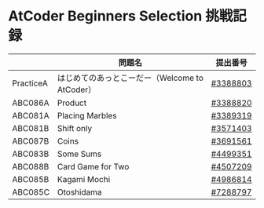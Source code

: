 # AtCoder Beginners Selection 挑戦記録
||問題名|提出番号|
---|---|---
|PracticeA|はじめてのあっとこーだー（Welcome to AtCoder）|<a href="https://atcoder.jp/contests/abs/submissions/3388803" target="_blank">#3388803</a>
|ABC086A|Product|<a href="https://atcoder.jp/contests/abs/submissions/3388820" target="_blank">#3388820</a>
|ABC081A|Placing Marbles|<a href="https://atcoder.jp/contests/abs/submissions/3389319" target="_blank">#3389319</a>
|ABC081B|Shift only|<a href="https://atcoder.jp/contests/abs/submissions/3571403" target="_blank">#3571403</a>
|ABC087B|Coins|<a href="https://atcoder.jp/contests/abs/submissions/3691561" target="_blank">#3691561</a>
|ABC083B|Some Sums|<a href="https://atcoder.jp/contests/abs/submissions/4499351" target="_blank">#4499351</a>
|ABC088B|Card Game for Two|<a href="https://atcoder.jp/contests/abs/submissions/4507209" target="_blank">#4507209</a>
|ABC085B|Kagami Mochi|<a href="https://atcoder.jp/contests/abs/submissions/4986814" target="_blank">#4986814</a>
|ABC085C|Otoshidama|<a href="https://atcoder.jp/contests/abs/submissions/7288797" target="_blank">#7288797</a>
